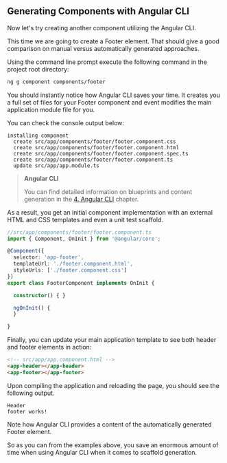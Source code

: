 ## Generating Components with Angular CLI

Now let's try creating another component utilizing the Angular CLI.

This time we are going to create a Footer element.
That should give a good comparison on manual versus automatically generated approaches.

Using the command line prompt execute the following command in the project root directory:

```sh
ng g component components/footer
```

You should instantly notice how Angular CLI saves your time.
It creates you a full set of files for your Footer component and event modifies the main application module file for you.

You can check the console output below:

```text
installing component
  create src/app/components/footer/footer.component.css
  create src/app/components/footer/footer.component.html
  create src/app/components/footer/footer.component.spec.ts
  create src/app/components/footer/footer.component.ts
  update src/app/app.module.ts
```

> **Angular CLI**
>
> You can find detailed information on blueprints and content generation in the [4. Angular CLI](ch04-00-angular-cli.md) chapter.

As a result, you get an initial component implementation with an external HTML and CSS templates and even a unit test scaffold.

```ts
//src/app/components/footer/footer.component.ts
import { Component, OnInit } from '@angular/core';

@Component({
  selector: 'app-footer',
  templateUrl: './footer.component.html',
  styleUrls: ['./footer.component.css']
})
export class FooterComponent implements OnInit {

  constructor() { }

  ngOnInit() {
  }

}
```

Finally, you can update your main application template to see both header and footer elements in action:

```html
<!-- src/app/app.component.html -->
<app-header></app-header>
<app-footer></app-footer>
```

Upon compiling the application and reloading the page, you should see the following output.

```text
Header
footer works!
```

Note how Angular CLI provides a content of the automatically generated Footer element.

So as you can from the examples above, you save an enormous amount of time when using Angular CLI when it comes to scaffold generation.
